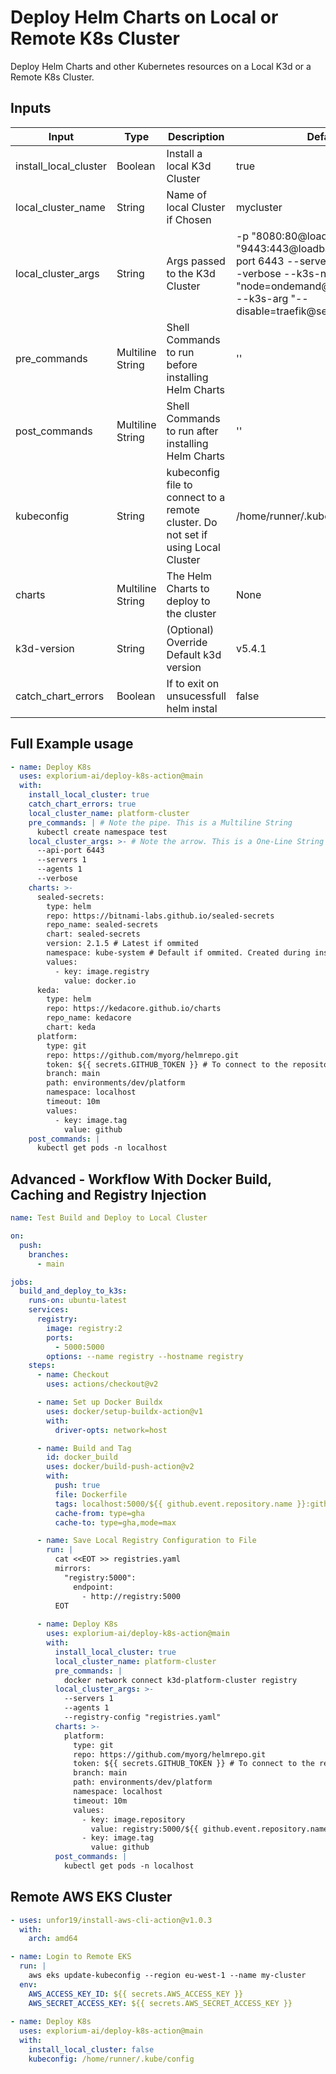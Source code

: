 # Deploy Helm Charts on Local or Remote K8s Cluster

Deploy Helm Charts and other Kubernetes resources on a Local K3d or a Remote K8s Cluster.
## Inputs

| Input | Type | Description | Default | Required
| ------ | ------ | ------ | ------ | ------
| install_local_cluster | Boolean | Install a local K3d Cluster | true | Yes
| local_cluster_name | String | Name of local Cluster if Chosen | mycluster | No |
| local_cluster_args | String | Args passed to the K3d Cluster | -p "8080:80@loadbalancer" -p "9443:443@loadbalancer" --api-port 6443 --servers 1 --agents 1 --verbose --k3s-node-label "node=ondemand@server:0;agent:0" --k3s-arg "--disable=traefik@server:0" | No |
| pre_commands | Multiline String | Shell Commands to run before installing Helm Charts | '' | No |
| post_commands | Multiline String | Shell Commands to run after installing Helm Charts | '' | No |
| kubeconfig | String | kubeconfig file to connect to a remote cluster. Do not set if using Local Cluster  | /home/runner/.kube/config | No |
| charts | Multiline String | The Helm Charts to deploy to the cluster | None | No |
| k3d-version | String | (Optional) Override Default k3d version | v5.4.1 | No |
| catch_chart_errors | Boolean | If to exit on unsucessfull helm instal | false | No |

## Full Example usage

```yaml
- name: Deploy K8s
  uses: explorium-ai/deploy-k8s-action@main
  with:
    install_local_cluster: true
    catch_chart_errors: true
    local_cluster_name: platform-cluster
    pre_commands: | # Note the pipe. This is a Multiline String
      kubectl create namespace test
    local_cluster_args: >- # Note the arrow. This is a One-Line String
      --api-port 6443
      --servers 1
      --agents 1
      --verbose 
    charts: >-
      sealed-secrets:
        type: helm
        repo: https://bitnami-labs.github.io/sealed-secrets
        repo_name: sealed-secrets
        chart: sealed-secrets
        version: 2.1.5 # Latest if ommited
        namespace: kube-system # Default if ommited. Created during install.
        values:
          - key: image.registry
            value: docker.io
      keda:
        type: helm
        repo: https://kedacore.github.io/charts
        repo_name: kedacore
        chart: keda
      platform:
        type: git
        repo: https://github.com/myorg/helmrepo.git
        token: ${{ secrets.GITHUB_TOKEN }} # To connect to the repository
        branch: main
        path: environments/dev/platform
        namespace: localhost      
        timeout: 10m
        values:
          - key: image.tag
            value: github
    post_commands: |
      kubectl get pods -n localhost
```
## Advanced - Workflow With Docker Build, Caching and Registry Injection

```yaml
name: Test Build and Deploy to Local Cluster

on:
  push:
    branches:
      - main

jobs:
  build_and_deploy_to_k3s:
    runs-on: ubuntu-latest
    services:
      registry:
        image: registry:2
        ports:
          - 5000:5000
        options: --name registry --hostname registry
    steps:
      - name: Checkout
        uses: actions/checkout@v2

      - name: Set up Docker Buildx
        uses: docker/setup-buildx-action@v1
        with:
          driver-opts: network=host

      - name: Build and Tag
        id: docker_build
        uses: docker/build-push-action@v2
        with:
          push: true
          file: Dockerfile
          tags: localhost:5000/${{ github.event.repository.name }}:github
          cache-from: type=gha
          cache-to: type=gha,mode=max

      - name: Save Local Registry Configuration to File
        run: |
          cat <<EOT >> registries.yaml
          mirrors:
            "registry:5000":
              endpoint:
                - http://registry:5000
          EOT
            
      - name: Deploy K8s
        uses: explorium-ai/deploy-k8s-action@main
        with:
          install_local_cluster: true
          local_cluster_name: platform-cluster
          pre_commands: |
            docker network connect k3d-platform-cluster registry
          local_cluster_args: >-
            --servers 1
            --agents 1
            --registry-config "registries.yaml"
          charts: >-
            platform:
              type: git
              repo: https://github.com/myorg/helmrepo.git
              token: ${{ secrets.GITHUB_TOKEN }} # To connect to the repository
              branch: main
              path: environments/dev/platform
              namespace: localhost      
              timeout: 10m
              values:
                - key: image.repository
                  value: registry:5000/${{ github.event.repository.name }}
                - key: image.tag
                  value: github
          post_commands: |
            kubectl get pods -n localhost
```            

## Remote AWS EKS Cluster

```yaml
- uses: unfor19/install-aws-cli-action@v1.0.3
  with:
    arch: amd64

- name: Login to Remote EKS
  run: |
    aws eks update-kubeconfig --region eu-west-1 --name my-cluster
  env:
    AWS_ACCESS_KEY_ID: ${{ secrets.AWS_ACCESS_KEY }}
    AWS_SECRET_ACCESS_KEY: ${{ secrets.AWS_SECRET_ACCESS_KEY }}
    
- name: Deploy K8s
  uses: explorium-ai/deploy-k8s-action@main
  with:
    install_local_cluster: false
    kubeconfig: /home/runner/.kube/config
```